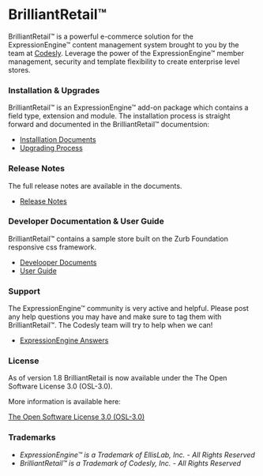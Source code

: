 # BrilliantRetail&trade; 

BrilliantRetail&trade; is a powerful e-commerce solution for the ExpressionEngine&trade; content management system brought to you by the team at [Codesly](http://codesly.com). Leverage the power of the ExpressionEngine&trade; member management, security and template flexibility to create enterprise level stores. 

### Installation & Upgrades 

BrilliantRetail&trade; is an ExpressionEngine&trade; add-on package which contains a field type, extension and module. The installation process is straight forward and documented in the BrilliantRetail&trade; documentsion:

* [Installlation Documents](http://docs.BrilliantRetail&trade;.com/1-documentation/1-installation-%26-upgrades/index.html)
* [Upgrading Process](http://docs.BrilliantRetail&trade;.com/1-documentation/1-installation-%26-upgrades/index.html###upgrading)

### Release Notes

The full release notes are available in the documents.

* [Release Notes](http://docs.BrilliantRetail&trade;.com/5-release-notes/index.html)

### Developer Documentation & User Guide

BrilliantRetail&trade; contains a sample store built on the Zurb Foundation responsive css framework. 

* [Develooper Documents](http://docs.BrilliantRetail&trade;.com/1-documentation/index.html)
* [User Guide](http://docs.BrilliantRetail&trade;.com/2-the-control-panel/index.html)

### Support

The ExpressionEngine&trade; community is very active and helpful. Please post any help questions you may have and make sure to tag them with BrilliantRetail&trade;. The Codesly team will try to help when we can! 

* [ExpressionEngine Answers](http://ExpressionEngine&trade;.stackexchange.com/questions/tagged/BrilliantRetail&trade;)

### License

As of version 1.8 BrilliantRetail is now available under the The Open Software License 3.0 (OSL-3.0).

More information is available here:

[The Open Software License 3.0 (OSL-3.0)](http://opensource.org/licenses/OSL-3.0)

### Trademarks

* *ExpressionEngine&trade; is a Trademark of  EllisLab, Inc. - All Rights Reserved*
* *BrilliantRetail&trade; is a Trademark of Codesly, Inc. - All Rights Reserved*
